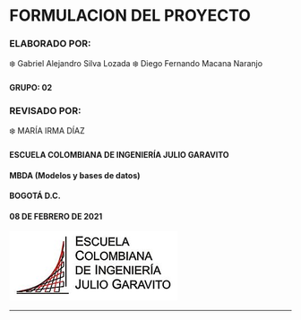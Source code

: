 #                   FORMULACION DEL PROYECTO


### ELABORADO POR:
:snowflake: Gabriel Alejandro Silva Lozada
:snowflake: Diego Fernando Macana Naranjo

#### GRUPO: 02

### REVISADO POR:
:snowflake: MARÍA IRMA DÍAZ
#### ESCUELA COLOMBIANA DE INGENIERÍA JULIO GARAVITO
#### MBDA (Modelos y bases de datos)
#### BOGOTÁ D.C.
#### 08 DE FEBRERO DE 2021

![](https://github.com/DiegoMacana/BaseDeDatos/blob/main/proyecto/images/logo.jpg)

---
